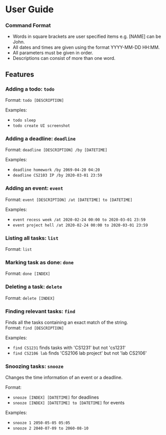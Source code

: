 # User Guide

### Command Format
- Words in square brackets are user specified items e.g. [NAME] can be John.
- All dates and times are given using the format YYYY-MM-DD HH:MM.
- All parameters must be given in order.
- Descriptions can consist of more than one word.

## Features 

### Adding a todo: `todo`
Format: `todo [DESCRIPTION]`  

Examples:
* `todo sleep`
* `todo create UI screenshot`

### Adding a deadline: `deadline`
Format: `deadline [DESCRIPTION] /by [DATETIME]`

Examples:
* `deadline homework /by 2069-04-20 04:20`
* `deadline CS2103 IP /by 2020-03-01 23:59`

### Adding an event: `event`
Format: `event [DESCRIPTION] /at [DATETIME] to [DATETIME]`

Examples:
* `event recess week /at 2020-02-24 00:00 to 2020-03-01 23:59`
* `event project hell /at 2020-02-24 00:00 to 2020-03-01 23:59`

### Listing all tasks: `list`
Format: `list`

### Marking task as done: `done`
Format: `done [INDEX]`

### Deleting a task: `delete`
Format: `delete [INDEX]`

### Finding relevant tasks: `find`
Finds all the tasks containing an exact match of the string.  
Format: `find [DESCRIPTION]`

Examples:
* `find CS1231` finds tasks with 'CS1231' but not 'cs1231'
* `find CS2106 lab` finds 'CS2106 lab project' but not 'lab CS2106'

### Snoozing tasks: `snooze`
Changes the time information of an event or a deadline.

Format: 
* `snooze [INDEX] [DATETIME]` for deadlines
* `snooze [INDEX] [DATETIME] to [DATETIME]` for events

Examples:
* `snooze 1 2050-05-05 05:05`
* `snooze 2 2040-07-09 to 2060-08-10`





